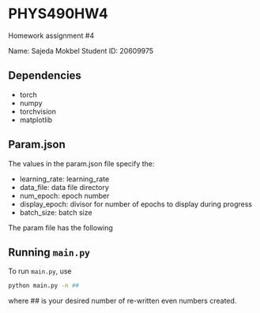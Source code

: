 # PHYS490HW4
Homework assignment #4

Name: Sajeda Mokbel
Student ID: 20609975 

## Dependencies 

- torch
- numpy 
- torchvision 
- matplotlib

## Param.json

The values in the param.json file specify the:
- learning_rate: learning_rate
- data_file: data file directory
- num_epoch: epoch number
- display_epoch: divisor for number of epochs to display during progress
- batch_size: batch size 

The param file has the following 
## Running `main.py`

To run `main.py`, use

```sh
python main.py -n ##
```
where ## is your desired number of re-written even numbers created.

